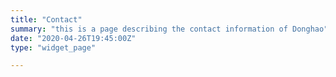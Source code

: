 ```yaml
---
title: "Contact"
summary: "this is a page describing the contact information of Donghao"
date: "2020-04-26T19:45:00Z"
type: "widget_page"

---
```



